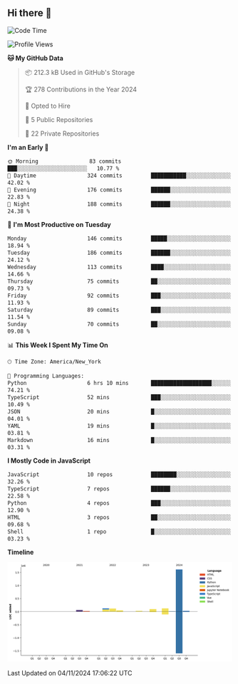 ## Hi there 👋

<!--START_SECTION:waka-->
![Code Time](http://img.shields.io/badge/Code%20Time-93%20hrs%2028%20mins-blue)

![Profile Views](http://img.shields.io/badge/Profile%20Views-54-blue)

**🐱 My GitHub Data** 

> 📦 212.3 kB Used in GitHub's Storage 
 > 
> 🏆 278 Contributions in the Year 2024
 > 
> 💼 Opted to Hire
 > 
> 📜 5 Public Repositories 
 > 
> 🔑 22 Private Repositories 
 > 
**I'm an Early 🐤** 

```text
🌞 Morning                83 commits          ███░░░░░░░░░░░░░░░░░░░░░░   10.77 % 
🌆 Daytime                324 commits         ███████████░░░░░░░░░░░░░░   42.02 % 
🌃 Evening                176 commits         ██████░░░░░░░░░░░░░░░░░░░   22.83 % 
🌙 Night                  188 commits         ██████░░░░░░░░░░░░░░░░░░░   24.38 % 
```
📅 **I'm Most Productive on Tuesday** 

```text
Monday                   146 commits         █████░░░░░░░░░░░░░░░░░░░░   18.94 % 
Tuesday                  186 commits         ██████░░░░░░░░░░░░░░░░░░░   24.12 % 
Wednesday                113 commits         ████░░░░░░░░░░░░░░░░░░░░░   14.66 % 
Thursday                 75 commits          ██░░░░░░░░░░░░░░░░░░░░░░░   09.73 % 
Friday                   92 commits          ███░░░░░░░░░░░░░░░░░░░░░░   11.93 % 
Saturday                 89 commits          ███░░░░░░░░░░░░░░░░░░░░░░   11.54 % 
Sunday                   70 commits          ██░░░░░░░░░░░░░░░░░░░░░░░   09.08 % 
```


📊 **This Week I Spent My Time On** 

```text
🕑︎ Time Zone: America/New_York

💬 Programming Languages: 
Python                   6 hrs 10 mins       ███████████████████░░░░░░   74.21 % 
TypeScript               52 mins             ███░░░░░░░░░░░░░░░░░░░░░░   10.49 % 
JSON                     20 mins             █░░░░░░░░░░░░░░░░░░░░░░░░   04.01 % 
YAML                     19 mins             █░░░░░░░░░░░░░░░░░░░░░░░░   03.81 % 
Markdown                 16 mins             █░░░░░░░░░░░░░░░░░░░░░░░░   03.31 % 
```

**I Mostly Code in JavaScript** 

```text
JavaScript               10 repos            ████████░░░░░░░░░░░░░░░░░   32.26 % 
TypeScript               7 repos             ██████░░░░░░░░░░░░░░░░░░░   22.58 % 
Python                   4 repos             ███░░░░░░░░░░░░░░░░░░░░░░   12.90 % 
HTML                     3 repos             ██░░░░░░░░░░░░░░░░░░░░░░░   09.68 % 
Shell                    1 repo              █░░░░░░░░░░░░░░░░░░░░░░░░   03.23 % 
```



**Timeline**

![Lines of Code chart](https://raw.githubusercontent.com/dikshithvishnu/dikshithvishnu/main/assets/bar_graph.png)


 Last Updated on 04/11/2024 17:06:22 UTC
<!--END_SECTION:waka-->
